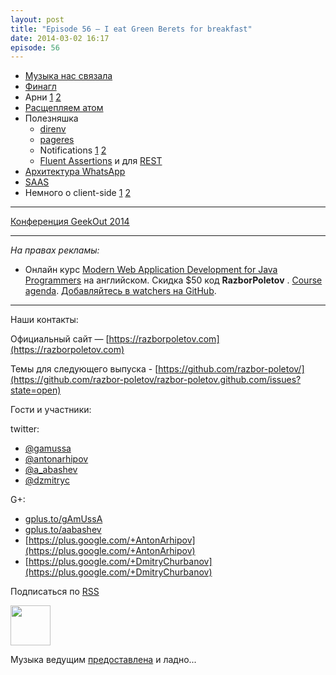 ```yaml
---
layout: post
title: "Episode 56 — I eat Green Berets for breakfast"
date: 2014-03-02 16:17
episode: 56
---
```


* [Музыка нас связала](http://thenextweb.com/lifehacks/2014/02/10/listen-work-music-brain/)
* [Финагл](https://blog.twitter.com/2014/netty-at-twitter-with-finagle)
* Арни [1](https://gist.github.com/georg/9224355) [2](http://www.youtube.com/watch?v=pDxn0Xfqkgw)
* [Раcщепляем атом](http://thenextweb.com/apps/2014/02/26/github-releases-text-editor-coders-named-atom/)
* Полезняшка
	* [direnv](http://direnv.net/)
	* [pageres](https://github.com/sindresorhus/pageres)
	* Notifications [1](https://github.com/alloy/terminal-notifier) [2](https://github.com/rombert/desktop-maven-notifier)
	* [Fluent Assertions](http://www.jworks.nl/2014/02/26/quick-introduction-assertj/) и для [REST](https://code.google.com/p/rest-assured/)
* [Архитектура WhatsApp](http://highscalability.com/blog/2014/2/26/the-whatsapp-architecture-facebook-bought-for-19-billion.html
)
* [SAAS](http://www.computerra.ru/94810/94810/)
* Немного о client-side [1](https://sourcegraph.com/blog/switching-from-angularjs-to-server-side-html) [2](http://vsavkin.github.io/chat-dart/node_vs_dart/node_vs_dart.html)


---
[Конференция GeekOut 2014](http://2014.geekout.ee/)

---

_На правах рекламы:_

* Онлайн курс [Modern Web Application Development for Java Programmers](http://www.eventbrite.com/e/modern-web-application-development-for-java-programmers-march-2014-tickets-10538467841) на английском. Скидка $50 код **RazborPoletov** . [Course agenda](https://github.com/yfain/WebDevForJavaProgrammers). [Добавляйтесь в watchers на GitHub](https://github.com/yfain/WebDevForJavaProgrammers/watchers).

---

Наши контакты:

Официальный сайт — [https://razborpoletov.com](https://razborpoletov.com)

Темы для следующего выпуска - [https://github.com/razbor-poletov/](https://github.com/razbor-poletov/razbor-poletov.github.com/issues?state=open)

Гости и участники:

twitter: 

 * [@gamussa](https://twitter.com/#!/gamussa)
 * [@antonarhipov](https://twitter.com/#!/antonarhipov)
 * [@a_abashev](https://twitter.com/#!/a_abashev)
 * [@dzmitryc ](https://twitter.com/#!/dzmitryc)

G+:

 * [gplus.to/gAmUssA](http://gplus.to/gAmUssA) 
 * [gplus.to/aabashev](http://gplus.to/aabashev) 
 * [https://plus.google.com/+AntonArhipov](https://plus.google.com/+AntonArhipov) 
 * [https://plus.google.com/+DmitryChurbanov](https://plus.google.com/+DmitryChurbanov) 

<!-- player goes here-->

<audio preload="none">
   <source src="http://traffic.libsyn.com/razborpoletov/razbor_56.mp3" type="audio/mp3" />
   Your browser does not support the audio tag.
</audio>

Подписаться по [RSS](http://feeds.feedburner.com/razbor-podcast)

<!-- episode file link goes here-->
<a href="http://traffic.libsyn.com/razborpoletov/razbor_56.mp3" imageanchor="1" style="clear: left; margin-bottom: 1em; margin-left: auto; margin-right: 2em;"><img border="0" height="64" src="https://razborpoletov.com/images/mp3.png" width="64" /></a>

Музыка ведущим [предоставлена](http://www.audiobank.fm/single-music/27/111/More-And-Less/) и ладно...
